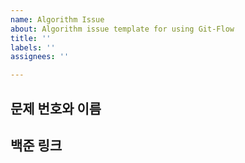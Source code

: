 ```yaml
---
name: Algorithm Issue
about: Algorithm issue template for using Git-Flow
title: ''
labels: ''
assignees: ''

---
```


## 문제 번호와 이름
<!-- 문제 번호와 이름을 작성해주세요. -->
<!-- ex.) 10828번 스택 -->


## 백준 링크
<!-- 백준 사이트의 문제 링크를 작성해주세요. -->
<!-- ex.) https://www.acmicpc.net/problem/10828 -->
